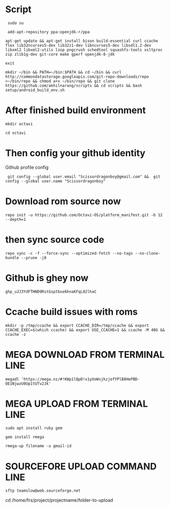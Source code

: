 # Script

```
 sudo su
```


```
 add-apt-repository ppa:openjdk-r/ppa
```
 
```
apt-get update && apt-get install bison build-essential curl ccache flex lib32ncurses5-dev lib32z1-dev libncurses5-dev libsdl1.2-dev libxml2 libxml2-utils lzop pngcrush schedtool squashfs-tools xsltproc zip zlib1g-dev git-core make gperf openjdk-8-jdk
```

```
exit
```


```
mkdir ~/bin && PATH=~/bin:$PATH && cd ~/bin && curl http://commondatastorage.googleapis.com/git-repo-downloads/repo >~/bin/repo && chmod a+x ~/bin/repo && git clone https://github.com/akhilnarang/scripts && cd scripts && bash setup/android_build_env.sh
 ```
 
# After finished build environment

```
mkdir octavi
```

```
cd octavi
```

# Then config your github identity

Github profile config


```
 git config --global user.email "Scissordragonboy@gmail.com" &&  git config --global user.name "Scissordragonboy"
 ```

# Download rom source now

```
repo init -u https://github.com/Octavi-OS/platform_manifest.git -b 12 --depth=1
```

# then sync source code
```
repo sync -c -f --force-sync --optimized-fetch --no-tags --no-clone-bundle --prune -j8
```

# Github is ghey now

```
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
```

# Ccache build issues with roms

```
mkdir -p /tmp/ccache && export CCACHE_DIR=/tmp/ccache && export CCACHE_EXEC=$(which ccache) && export USE_CCACHE=1 && ccache -M 40G && ccache -z
```

# MEGA DOWNLOAD FROM TERMINAL LINE

```
megadl 'https://mega.nz/#!KWp1lQpD!x1yUoWsjkzjefYPlB8HePBD-OE1NjwzU0Up1tUTv2Jk'
```

# MEGA UPLOAD FROM TERMINAL LINE

```
sudo apt install ruby gem
```

```
gem install rmega
```

```
rmega-up filename -u gmail-id
```

# SOURCEFORE UPLOAD COMMAND LINE

```
sftp teamslow@web.sourceforge.net
```
cd /home/frs/project/projectname/folder-to-upload











# 
